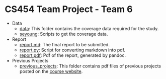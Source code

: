 # CS454 Team Project - Team 6

- Data
  - [data](./data/README.md): This folder contains the coverage data required for the study.
  - [seyoung](./seyoung/README.md): Scripts to get the coverage data.
- Report
  - [report.md](./report.md): The final report to be submitted.
  - [report.py](./report.py): Script for converting markdown into pdf.
  - [report.pdf](./report.pdf): Pdf of the report, generated by pandoc.
- Previous Projects
  - [previous_projects](./previous_projects/): This folder contains pdf files of previous projects posted on the [course website](https://coinse.kaist.ac.kr/teaching/2021/cs454/).
